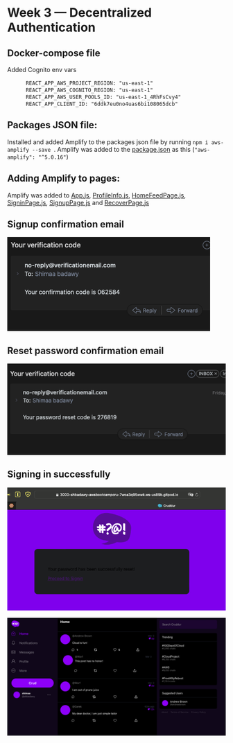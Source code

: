 # Week 3 — Decentralized Authentication

## Docker-compose file
Added Cognito env vars 

```
      REACT_APP_AWS_PROJECT_REGION: "us-east-1"
      REACT_APP_AWS_COGNITO_REGION: "us-east-1"
      REACT_APP_AWS_USER_POOLS_ID: "us-east-1_4RhFsCvy4"
      REACT_APP_CLIENT_ID: "6ddk7eu0no4uas6bi108065dcb"
```

## Packages JSON file:
Installed and added Amplify to the packages json file by running  ```npm i aws-amplify --save ```. Amplify was added to the [package.json](frontend-react-js/package.json) as this (```"aws-amplify": "^5.0.16"```)

## Adding Amplify to pages:
Amplify was added to [App.js](frontend-react-js/src/App.js), [ProfileInfo.js](frontend-react-js/src/components/ProfileInfo.js), [HomeFeedPage.js](frontend-react-js/src/pages/HomeFeedPage.js), [SigninPage.js](frontend-react-js/src/pages/SigninPage.js), [SignupPage.js](frontend-react-js/src/pages/SignupPage.js) and [RecoverPage.js](frontend-react-js/src/pages/RecoverPage.js)

## Signup confirmation email
![ConfirmationEmail](images/ConfirmationEmail.png)

## Reset password confirmation email
![ResetPasswordEmail](images/ResetPasswordEmail.png)

## Signing in successfully 
![signin1](images/Successfuly_signin.png)

![signin2](images/After_Signin.png)
